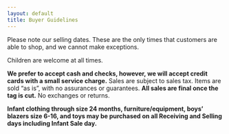 ```yaml
---
layout: default
title: Buyer Guidelines
---
```


Please note our selling dates. These are the only times that customers are able to shop, and we cannot make exceptions.

Children are welcome at all times.

**We prefer to accept cash and checks, however, we will accept credit cards with a small service charge.** Sales are subject to sales tax. Items are sold “as is”, with no assurances or guarantees. **All sales are final once the tag is cut.** No exchanges or returns.

**Infant clothing through size 24 months, furniture/equipment, boys’ blazers size 6-16, and toys may be purchased on all Receiving and Selling days including Infant Sale day.**
